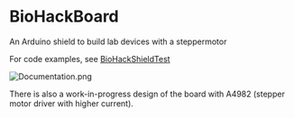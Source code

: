 # BioHackBoard
An Arduino shield to build lab devices with a steppermotor

For code examples, see 
[BioHackShieldTest](https://github.com/BioHackAcademy/BioHackBoard/tree/master/BioHackShieldTest)

![Documentation.png](https://raw.githubusercontent.com/BioHackAcademy/BioHackBoard/master/Documentation.jpg)

There is also a work-in-progress design of the board with A4982 (stepper motor driver with higher current).
